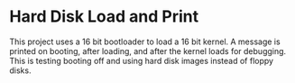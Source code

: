 # Hard Disk Load and Print
This project uses a 16 bit bootloader to load a 16 bit kernel.
A message is printed on booting, after loading, and after the kernel loads for debugging.
This is testing booting off and using hard disk images instead of floppy disks.
